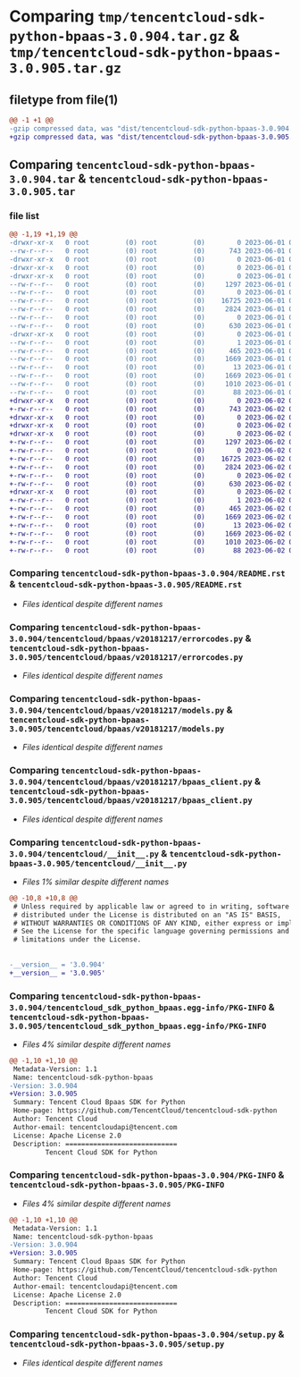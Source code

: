 # Comparing `tmp/tencentcloud-sdk-python-bpaas-3.0.904.tar.gz` & `tmp/tencentcloud-sdk-python-bpaas-3.0.905.tar.gz`

## filetype from file(1)

```diff
@@ -1 +1 @@
-gzip compressed data, was "dist/tencentcloud-sdk-python-bpaas-3.0.904.tar", last modified: Thu Jun  1 02:27:31 2023, max compression
+gzip compressed data, was "dist/tencentcloud-sdk-python-bpaas-3.0.905.tar", last modified: Fri Jun  2 00:21:34 2023, max compression
```

## Comparing `tencentcloud-sdk-python-bpaas-3.0.904.tar` & `tencentcloud-sdk-python-bpaas-3.0.905.tar`

### file list

```diff
@@ -1,19 +1,19 @@
-drwxr-xr-x   0 root         (0) root         (0)        0 2023-06-01 02:27:31.000000 tencentcloud-sdk-python-bpaas-3.0.904/
--rw-r--r--   0 root         (0) root         (0)      743 2023-06-01 02:27:31.000000 tencentcloud-sdk-python-bpaas-3.0.904/README.rst
-drwxr-xr-x   0 root         (0) root         (0)        0 2023-06-01 02:27:31.000000 tencentcloud-sdk-python-bpaas-3.0.904/tencentcloud/
-drwxr-xr-x   0 root         (0) root         (0)        0 2023-06-01 02:27:31.000000 tencentcloud-sdk-python-bpaas-3.0.904/tencentcloud/bpaas/
-drwxr-xr-x   0 root         (0) root         (0)        0 2023-06-01 02:27:31.000000 tencentcloud-sdk-python-bpaas-3.0.904/tencentcloud/bpaas/v20181217/
--rw-r--r--   0 root         (0) root         (0)     1297 2023-06-01 02:27:31.000000 tencentcloud-sdk-python-bpaas-3.0.904/tencentcloud/bpaas/v20181217/errorcodes.py
--rw-r--r--   0 root         (0) root         (0)        0 2023-06-01 02:27:31.000000 tencentcloud-sdk-python-bpaas-3.0.904/tencentcloud/bpaas/v20181217/__init__.py
--rw-r--r--   0 root         (0) root         (0)    16725 2023-06-01 02:27:31.000000 tencentcloud-sdk-python-bpaas-3.0.904/tencentcloud/bpaas/v20181217/models.py
--rw-r--r--   0 root         (0) root         (0)     2824 2023-06-01 02:27:31.000000 tencentcloud-sdk-python-bpaas-3.0.904/tencentcloud/bpaas/v20181217/bpaas_client.py
--rw-r--r--   0 root         (0) root         (0)        0 2023-06-01 02:27:31.000000 tencentcloud-sdk-python-bpaas-3.0.904/tencentcloud/bpaas/__init__.py
--rw-r--r--   0 root         (0) root         (0)      630 2023-06-01 02:27:31.000000 tencentcloud-sdk-python-bpaas-3.0.904/tencentcloud/__init__.py
-drwxr-xr-x   0 root         (0) root         (0)        0 2023-06-01 02:27:31.000000 tencentcloud-sdk-python-bpaas-3.0.904/tencentcloud_sdk_python_bpaas.egg-info/
--rw-r--r--   0 root         (0) root         (0)        1 2023-06-01 02:27:31.000000 tencentcloud-sdk-python-bpaas-3.0.904/tencentcloud_sdk_python_bpaas.egg-info/dependency_links.txt
--rw-r--r--   0 root         (0) root         (0)      465 2023-06-01 02:27:31.000000 tencentcloud-sdk-python-bpaas-3.0.904/tencentcloud_sdk_python_bpaas.egg-info/SOURCES.txt
--rw-r--r--   0 root         (0) root         (0)     1669 2023-06-01 02:27:31.000000 tencentcloud-sdk-python-bpaas-3.0.904/tencentcloud_sdk_python_bpaas.egg-info/PKG-INFO
--rw-r--r--   0 root         (0) root         (0)       13 2023-06-01 02:27:31.000000 tencentcloud-sdk-python-bpaas-3.0.904/tencentcloud_sdk_python_bpaas.egg-info/top_level.txt
--rw-r--r--   0 root         (0) root         (0)     1669 2023-06-01 02:27:31.000000 tencentcloud-sdk-python-bpaas-3.0.904/PKG-INFO
--rw-r--r--   0 root         (0) root         (0)     1010 2023-06-01 02:27:31.000000 tencentcloud-sdk-python-bpaas-3.0.904/setup.py
--rw-r--r--   0 root         (0) root         (0)       88 2023-06-01 02:27:31.000000 tencentcloud-sdk-python-bpaas-3.0.904/setup.cfg
+drwxr-xr-x   0 root         (0) root         (0)        0 2023-06-02 00:21:34.000000 tencentcloud-sdk-python-bpaas-3.0.905/
+-rw-r--r--   0 root         (0) root         (0)      743 2023-06-02 00:21:34.000000 tencentcloud-sdk-python-bpaas-3.0.905/README.rst
+drwxr-xr-x   0 root         (0) root         (0)        0 2023-06-02 00:21:34.000000 tencentcloud-sdk-python-bpaas-3.0.905/tencentcloud/
+drwxr-xr-x   0 root         (0) root         (0)        0 2023-06-02 00:21:34.000000 tencentcloud-sdk-python-bpaas-3.0.905/tencentcloud/bpaas/
+drwxr-xr-x   0 root         (0) root         (0)        0 2023-06-02 00:21:34.000000 tencentcloud-sdk-python-bpaas-3.0.905/tencentcloud/bpaas/v20181217/
+-rw-r--r--   0 root         (0) root         (0)     1297 2023-06-02 00:21:34.000000 tencentcloud-sdk-python-bpaas-3.0.905/tencentcloud/bpaas/v20181217/errorcodes.py
+-rw-r--r--   0 root         (0) root         (0)        0 2023-06-02 00:21:34.000000 tencentcloud-sdk-python-bpaas-3.0.905/tencentcloud/bpaas/v20181217/__init__.py
+-rw-r--r--   0 root         (0) root         (0)    16725 2023-06-02 00:21:34.000000 tencentcloud-sdk-python-bpaas-3.0.905/tencentcloud/bpaas/v20181217/models.py
+-rw-r--r--   0 root         (0) root         (0)     2824 2023-06-02 00:21:34.000000 tencentcloud-sdk-python-bpaas-3.0.905/tencentcloud/bpaas/v20181217/bpaas_client.py
+-rw-r--r--   0 root         (0) root         (0)        0 2023-06-02 00:21:34.000000 tencentcloud-sdk-python-bpaas-3.0.905/tencentcloud/bpaas/__init__.py
+-rw-r--r--   0 root         (0) root         (0)      630 2023-06-02 00:21:34.000000 tencentcloud-sdk-python-bpaas-3.0.905/tencentcloud/__init__.py
+drwxr-xr-x   0 root         (0) root         (0)        0 2023-06-02 00:21:34.000000 tencentcloud-sdk-python-bpaas-3.0.905/tencentcloud_sdk_python_bpaas.egg-info/
+-rw-r--r--   0 root         (0) root         (0)        1 2023-06-02 00:21:34.000000 tencentcloud-sdk-python-bpaas-3.0.905/tencentcloud_sdk_python_bpaas.egg-info/dependency_links.txt
+-rw-r--r--   0 root         (0) root         (0)      465 2023-06-02 00:21:34.000000 tencentcloud-sdk-python-bpaas-3.0.905/tencentcloud_sdk_python_bpaas.egg-info/SOURCES.txt
+-rw-r--r--   0 root         (0) root         (0)     1669 2023-06-02 00:21:34.000000 tencentcloud-sdk-python-bpaas-3.0.905/tencentcloud_sdk_python_bpaas.egg-info/PKG-INFO
+-rw-r--r--   0 root         (0) root         (0)       13 2023-06-02 00:21:34.000000 tencentcloud-sdk-python-bpaas-3.0.905/tencentcloud_sdk_python_bpaas.egg-info/top_level.txt
+-rw-r--r--   0 root         (0) root         (0)     1669 2023-06-02 00:21:34.000000 tencentcloud-sdk-python-bpaas-3.0.905/PKG-INFO
+-rw-r--r--   0 root         (0) root         (0)     1010 2023-06-02 00:21:34.000000 tencentcloud-sdk-python-bpaas-3.0.905/setup.py
+-rw-r--r--   0 root         (0) root         (0)       88 2023-06-02 00:21:34.000000 tencentcloud-sdk-python-bpaas-3.0.905/setup.cfg
```

### Comparing `tencentcloud-sdk-python-bpaas-3.0.904/README.rst` & `tencentcloud-sdk-python-bpaas-3.0.905/README.rst`

 * *Files identical despite different names*

### Comparing `tencentcloud-sdk-python-bpaas-3.0.904/tencentcloud/bpaas/v20181217/errorcodes.py` & `tencentcloud-sdk-python-bpaas-3.0.905/tencentcloud/bpaas/v20181217/errorcodes.py`

 * *Files identical despite different names*

### Comparing `tencentcloud-sdk-python-bpaas-3.0.904/tencentcloud/bpaas/v20181217/models.py` & `tencentcloud-sdk-python-bpaas-3.0.905/tencentcloud/bpaas/v20181217/models.py`

 * *Files identical despite different names*

### Comparing `tencentcloud-sdk-python-bpaas-3.0.904/tencentcloud/bpaas/v20181217/bpaas_client.py` & `tencentcloud-sdk-python-bpaas-3.0.905/tencentcloud/bpaas/v20181217/bpaas_client.py`

 * *Files identical despite different names*

### Comparing `tencentcloud-sdk-python-bpaas-3.0.904/tencentcloud/__init__.py` & `tencentcloud-sdk-python-bpaas-3.0.905/tencentcloud/__init__.py`

 * *Files 1% similar despite different names*

```diff
@@ -10,8 +10,8 @@
 # Unless required by applicable law or agreed to in writing, software
 # distributed under the License is distributed on an "AS IS" BASIS,
 # WITHOUT WARRANTIES OR CONDITIONS OF ANY KIND, either express or implied.
 # See the License for the specific language governing permissions and
 # limitations under the License.
 
 
-__version__ = '3.0.904'
+__version__ = '3.0.905'
```

### Comparing `tencentcloud-sdk-python-bpaas-3.0.904/tencentcloud_sdk_python_bpaas.egg-info/PKG-INFO` & `tencentcloud-sdk-python-bpaas-3.0.905/tencentcloud_sdk_python_bpaas.egg-info/PKG-INFO`

 * *Files 4% similar despite different names*

```diff
@@ -1,10 +1,10 @@
 Metadata-Version: 1.1
 Name: tencentcloud-sdk-python-bpaas
-Version: 3.0.904
+Version: 3.0.905
 Summary: Tencent Cloud Bpaas SDK for Python
 Home-page: https://github.com/TencentCloud/tencentcloud-sdk-python
 Author: Tencent Cloud
 Author-email: tencentcloudapi@tencent.com
 License: Apache License 2.0
 Description: ============================
         Tencent Cloud SDK for Python
```

### Comparing `tencentcloud-sdk-python-bpaas-3.0.904/PKG-INFO` & `tencentcloud-sdk-python-bpaas-3.0.905/PKG-INFO`

 * *Files 4% similar despite different names*

```diff
@@ -1,10 +1,10 @@
 Metadata-Version: 1.1
 Name: tencentcloud-sdk-python-bpaas
-Version: 3.0.904
+Version: 3.0.905
 Summary: Tencent Cloud Bpaas SDK for Python
 Home-page: https://github.com/TencentCloud/tencentcloud-sdk-python
 Author: Tencent Cloud
 Author-email: tencentcloudapi@tencent.com
 License: Apache License 2.0
 Description: ============================
         Tencent Cloud SDK for Python
```

### Comparing `tencentcloud-sdk-python-bpaas-3.0.904/setup.py` & `tencentcloud-sdk-python-bpaas-3.0.905/setup.py`

 * *Files identical despite different names*

